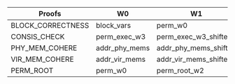 | Proofs | W0 | W1 | w2 | W3 | W4 | W5 |
|--------|----|----|----|----|----|----|
| BLOCK_CORRECTNESS | block_vars | perm_w0 | block_input_w2 | block_w2 | block_w3 | block_shifted_w3 |
| CONSIS_CHECK | perm_exec_w3 | perm_exec_w3_shifted |
| PHY_MEM_COHERE | addr_phy_mems | addr_phy_mems_shifted |
| VIR_MEM_COHERE | addr_vir_mems | addr_vir_mems_shifted | addr_ts_bits |
| PERM_ROOT | perm_w0 | perm_root_w2 | perm_root_w3 | perm_root_shifted_w3 |